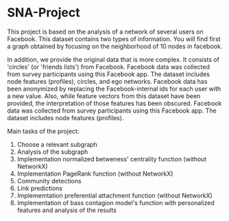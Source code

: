 # SNA-Project

This project is based on the analysis of a network of several users on Facebook.
This dataset contains two types of information. You will find first a graph obtained by focusing on the neighborhood of 10 nodes in facebook.

In addition, we provide the original data that is more complex. It consists of 'circles' (or 'friends lists') from Facebook. Facebook data was collected from survey participants using this Facebook app. The dataset includes node features (profiles), circles, and ego networks. Facebook data has been anonymized by replacing the Facebook-internal ids for each user with a new value. Also, while feature vectors from this dataset have been provided, the interpretation of those features has been obscured. Facebook data was collected from survey participants using this Facebook app. The dataset includes node features (profiles).

Main tasks of the project:
1. Choose a relevant subgraph
2. Analysis of the subgraph
3. Implementation normalized betweness' centrality function (without NetworkX)
4. Implementation PageRank function (without NetworkX)
5. Community detections
6. Link predictions
7. Implememtation preferential attachment function (without NetworkX)
8. Implementation of bass contagion model's function with personalized features and analysis of the results
